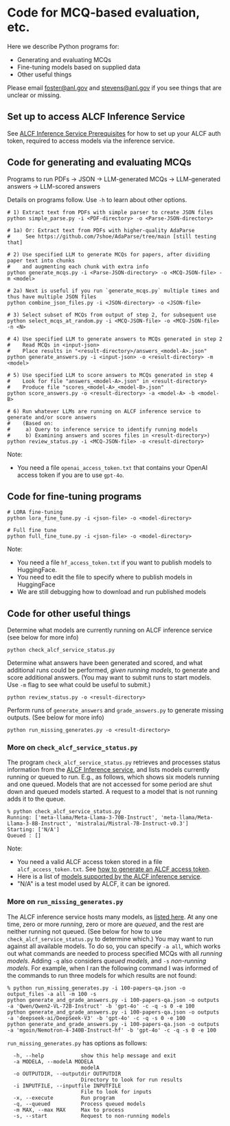 # Code for MCQ-based evaluation, etc.

Here we describe Python programs for:
* Generating and evaluating MCQs
* Fine-tuning models based on supplied data
* Other useful things

Please email foster@anl.gov and stevens@anl.gov if you see things that are unclear or missing.

## Set up to access ALCF Inference Service 

See [ALCF Inference Service Prerequisites](https://github.com/argonne-lcf/inference-endpoints?tab=readme-ov-file#%EF%B8%8F-prerequisites) for how to set up your ALCF auth token, required to access models via the inference service.

## Code for generating and evaluating MCQs

Programs to run PDFs &rarr; JSON &rarr; LLM-generated MCQs &rarr; LLM-generated answers &rarr; LLM-scored answers

Details on programs follow. Use `-h` to learn about other options.
```
# 1) Extract text from PDFs with simple parser to create JSON files
python simple_parse.py -i <PDF-directory> -o <Parse-JSON-directory>

# 1a) Or: Extract text from PDFs with higher-quality AdaParse 
#     See https://github.com/7shoe/AdaParse/tree/main [still testing that]

# 2) Use specified LLM to generate MCQs for papers, after dividing paper text into chunks
#    and augmenting each chunk with extra info
python generate_mcqs.py -i <Parse-JSON-directory> -o <MCQ-JSON-file> -m <model>

# 2a) Next is useful if you run `generate_mcqs.py` multiple times and thus have multiple JSON files
python combine_json_files.py -i <JSON-directory> -o <JSON-file>

# 3) Select subset of MCQs from output of step 2, for subsequent use
python select_mcqs_at_random.py -i <MCQ-JSON-file> -o <MCQ-JSON-file> -n <N>

# 4) Use specified LLM to generate answers to MCQs generated in step 2
#    Read MCQs in <input-json>
#    Place results in "<result-directory>/answers_<model-A>.json"
python generate_answers.py -i <input-json> -o <result-directory> -m <model>

# 5) Use specified LLM to score answers to MCQs generated in step 4
#    Look for file "answers_<model-A>.json" in <result-directory>
#    Produce file "scores_<model-A>_<model-B>.json"
python score_answers.py -o <result-directory> -a <model-A> -b <model-B>

# 6) Run whatever LLMs are running on ALCF inference service to generate and/or score answers
#    (Based on:
#     a) Query to inference service to identify running models
#     b) Examining answers and scores files in <result-directory>)
python review_status.py -i <MCQ-JSON-file> -o <result-directory>
```

Note:
* You need a file `openai_access_token.txt` that contains your OpenAI access token if you are to use `gpt-4o`.

## Code for fine-tuning programs
```
# LORA fine-tuning
python lora_fine_tune.py -i <json-file> -o <model-directory>

# Full fine tune
python full_fine_tune.py -i <json-file> -o <model-directory>
```
Note:
* You need a file `hf_access_token.txt` if you want to publish models to HuggingFace.
* You need to edit the file to specify where to publish models in HuggingFace
* We are still debugging how to download and run published models

## Code for other useful things

Determine what models are currently running on ALCF inference service (see below for more info)
```
python check_alcf_service_status.py
```
Determine what answers have been generated and scored, and what additional runs could be performed, _given running models_, to generate and score additional answers. (You may want to submit runs to start models. Use `-m` flag to see what could be useful to submit.) 
```
python review_status.py -o <result-directory>
```
Perform runs of `generate_answers` and `grade_answers.py` to generate missing outputs. (See below for more info)
```
python run_missing_generates.py -o <result-directory>
```

### More on `check_alcf_service_status.py` 

The program `check_alcf_service_status.py` retrieves and processes status information from the [ALCF Inference service](https://github.com/argonne-lcf/inference-endpoints), and lists models currently running or queued to run. E.g., as follows, which shows six models running and one queued. Models that are not accessed for some period are shut down and queued models started. A request to a model that is not running adds it to the queue.
```
% python check_alcf_service_status.py
Running: ['meta-llama/Meta-Llama-3-70B-Instruct', 'meta-llama/Meta-Llama-3-8B-Instruct', 'mistralai/Mistral-7B-Instruct-v0.3']
Starting: ['N/A']
Queued : []
```
Note:
* You need a valid ALCF access token stored in a file `alcf_access_token.txt`.  See [how to generate an ALCF access token](https://github.com/argonne-lcf/inference-endpoints?tab=readme-ov-file#authentication).
* Here is a list of [models supported by the ALCF inference service](https://github.com/argonne-lcf/inference-endpoints?tab=readme-ov-file#-available-models).
* "N/A" is a test model used by ALCF, it can be ignored.

### More on `run_missing_generates.py`

The ALCF inference service hosts many models, as [listed here](https://github.com/argonne-lcf/inference-endpoints?tab=readme-ov-file#-available-models). At any one time, zero or more *running*, zero or more are *queued*, and the rest are neither running not queued. (See below for how to use `check_alcf_service_status.py` to determine which.)
You may want to run against all available models. To do so, you can specify `-a all`, which works out what commands are needed to process specified MCQs with all *running models*. Adding `-q` also considers *queued models*, and `-s` *non-running models*. For example, when I ran the following command I was informed of the commands to run three models for which results are not found:
```
% python run_missing_generates.py -i 100-papers-qa.json -o output_files -a all -m 100 -s
python generate_and_grade_answers.py -i 100-papers-qa.json -o outputs -a 'Qwen/Qwen2-VL-72B-Instruct' -b 'gpt-4o' -c -q -s 0 -e 100
python generate_and_grade_answers.py -i 100-papers-qa.json -o outputs -a 'deepseek-ai/DeepSeek-V3' -b 'gpt-4o' -c -q -s 0 -e 100
python generate_and_grade_answers.py -i 100-papers-qa.json -o outputs -a 'mgoin/Nemotron-4-340B-Instruct-hf' -b 'gpt-4o' -c -q -s 0 -e 100
```

`run_missing_generates.py` has options as follows:

```
  -h, --help            show this help message and exit
  -a MODELA, --modelA MODELA
                        modelA
  -o OUTPUTDIR, --outputdir OUTPUTDIR
                        Directory to look for run results
  -i INPUTFILE, --inputfile INPUTFILE
                        File to look for inputs
  -x, --execute         Run program
  -q, --queued          Process queued models
  -m MAX, --max MAX     Max to process
  -s, --start           Request to non-running models
```




